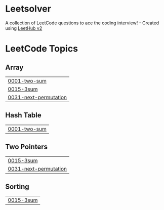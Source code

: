 # Leetsolver
A collection of LeetCode questions to ace the coding interview! - Created using [LeetHub v2](https://github.com/arunbhardwaj/LeetHub-2.0)

<!---LeetCode Topics Start-->
# LeetCode Topics
## Array
|  |
| ------- |
| [0001-two-sum](https://github.com/ashukr-bitmesra/Leetsolver/tree/master/0001-two-sum) |
| [0015-3sum](https://github.com/ashukr-bitmesra/Leetsolver/tree/master/0015-3sum) |
| [0031-next-permutation](https://github.com/ashukr-bitmesra/Leetsolver/tree/master/0031-next-permutation) |
## Hash Table
|  |
| ------- |
| [0001-two-sum](https://github.com/ashukr-bitmesra/Leetsolver/tree/master/0001-two-sum) |
## Two Pointers
|  |
| ------- |
| [0015-3sum](https://github.com/ashukr-bitmesra/Leetsolver/tree/master/0015-3sum) |
| [0031-next-permutation](https://github.com/ashukr-bitmesra/Leetsolver/tree/master/0031-next-permutation) |
## Sorting
|  |
| ------- |
| [0015-3sum](https://github.com/ashukr-bitmesra/Leetsolver/tree/master/0015-3sum) |
<!---LeetCode Topics End-->